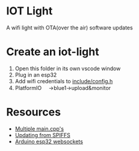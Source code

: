 # IOT Light
A wifi light with OTA(over the air) software updates

# Create an iot-light
1. Open this folder in its own vscode window
2. Plug in an esp32
3. Add wifi credentials to [include/config.h](include/config.h) 
3. PlatformIO <img src="https://github.com/BarakBinyamin/RIT-CE-toolbox/assets/60147768/15385a35-3bf9-4561-a204-b651d776f4a1" width="15" height="15">->blue1->upload&monitor

# Resources
- [Multiple main.cpp's](https://community.platformio.org/t/here-is-a-simple-way-to-have-many-small-main-apps/26009)
- [Updating from SPIFFS](https://techtutorialsx.com/2019/07/21/esp32-arduino-updating-firmware-from-the-spiffs-file-system/)
- [Arduino esp32 websockets](https://github.com/gilmaimon/ArduinoWebsockets/tree/master)

